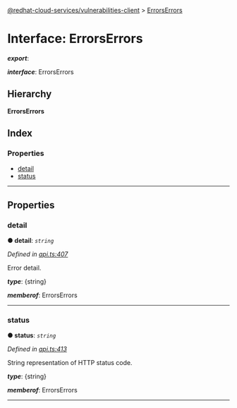 [@redhat-cloud-services/vulnerabilities-client](../README.md) > [ErrorsErrors](../interfaces/errorserrors.md)

# Interface: ErrorsErrors

*__export__*: 

*__interface__*: ErrorsErrors

## Hierarchy

**ErrorsErrors**

## Index

### Properties

* [detail](errorserrors.md#detail)
* [status](errorserrors.md#status)

---

## Properties

<a id="detail"></a>

###  detail

**● detail**: *`string`*

*Defined in [api.ts:407](https://github.com/RedHatInsights/javascript-clients/blob/master/packages/vulnerabilities/git-api/api.ts#L407)*

Error detail.

*__type__*: {string}

*__memberof__*: ErrorsErrors

___
<a id="status"></a>

###  status

**● status**: *`string`*

*Defined in [api.ts:413](https://github.com/RedHatInsights/javascript-clients/blob/master/packages/vulnerabilities/git-api/api.ts#L413)*

String representation of HTTP status code.

*__type__*: {string}

*__memberof__*: ErrorsErrors

___

